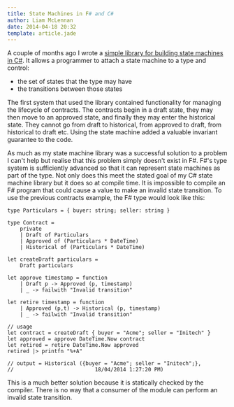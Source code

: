 ```yaml
---
title: State Machines in F# and C#
author: Liam McLennan
date: 2014-04-18 20:32
template: article.jade
---
```


A couple of months ago I wrote a [simple library for building state machines in C#](https://gist.github.com/liammclennan/8949046). It allows a programmer to attach a state machine to a type and control:

* the set of states that the type may have
* the transitions between those states

The first system that used the library contained functionality for managing the lifecycle of contracts. The contracts begin in a draft state, they may then move to an approved state, and finally they may enter the historical state. They cannot go from draft to historical, from approved to draft, from historical to draft etc. Using the state machine added a valuable invariant guarantee to the code. 

As much as my state machine library was a successful solution to a problem I can't help but realise that this problem simply doesn't exist in F#. F#'s type system is sufficiently advanced so that it can represent state machines as part of the type. Not only does this meet the stated goal of my C# state machine library but it does so at compile time. It is impossible to compile an F# program that could cause a value to make an invalid state transition. To use the previous contracts example, the F# type would look like this:


    type Particulars = { buyer: string; seller: string }

    type Contract = 
        private
        | Draft of Particulars
        | Approved of (Particulars * DateTime)
        | Historical of (Particulars * DateTime)
        
    let createDraft particulars = 
        Draft particulars
        
    let approve timestamp = function
        | Draft p -> Approved (p, timestamp)
        | _ -> failwith "Invalid transition"

    let retire timestamp = function 
        | Approved (p,t) -> Historical (p, timestamp)
        | _ -> failwith "Invalid transition"

    // usage
    let contract = createDraft { buyer = "Acme"; seller = "Initech" }
    let approved = approve DateTime.Now contract
    let retired = retire DateTime.Now approved
    retired |> printfn "%+A"

    // output = Historical ({buyer = "Acme"; seller = "Initech";}, 
    //                          18/04/2014 1:27:20 PM)

This is a much better solution because it is statically checked by the compiler. There is no way that a consumer of the module can perform an invalid state transition.

